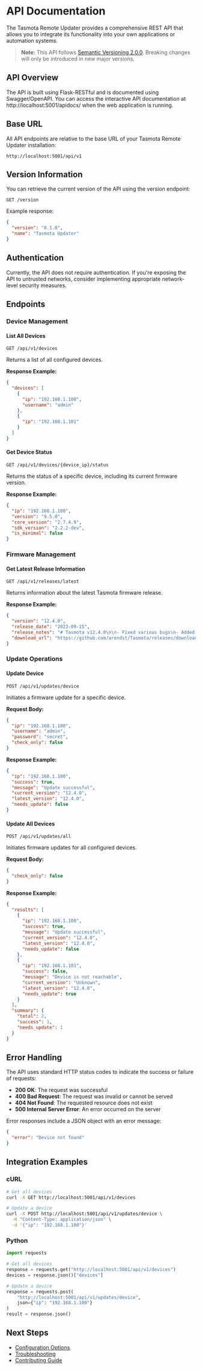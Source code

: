 # API Documentation

The Tasmota Remote Updater provides a comprehensive REST API that allows you to integrate its functionality into your own applications or automation systems.

> **Note:** This API follows [Semantic Versioning 2.0.0](https://semver.org/). Breaking changes will only be introduced in new major versions.

## API Overview

The API is built using Flask-RESTful and is documented using Swagger/OpenAPI. You can access the interactive API documentation at http://localhost:5001/apidocs/ when the web application is running.

## Base URL

All API endpoints are relative to the base URL of your Tasmota Remote Updater installation:

```
http://localhost:5001/api/v1
```

## Version Information

You can retrieve the current version of the API using the version endpoint:

```
GET /version
```

Example response:

```json
{
  "version": "0.1.0",
  "name": "Tasmota Updater"
}
```

## Authentication

Currently, the API does not require authentication. If you're exposing the API to untrusted networks, consider implementing appropriate network-level security measures.

## Endpoints

### Device Management

#### List All Devices

```
GET /api/v1/devices
```

Returns a list of all configured devices.

**Response Example:**

```json
{
  "devices": [
    {
      "ip": "192.168.1.100",
      "username": "admin"
    },
    {
      "ip": "192.168.1.101"
    }
  ]
}
```

#### Get Device Status

```
GET /api/v1/devices/{device_ip}/status
```

Returns the status of a specific device, including its current firmware version.

**Response Example:**

```json
{
  "ip": "192.168.1.100",
  "version": "9.5.0",
  "core_version": "2.7.4.9",
  "sdk_version": "2.2.2-dev",
  "is_minimal": false
}
```

### Firmware Management

#### Get Latest Release Information

```
GET /api/v1/releases/latest
```

Returns information about the latest Tasmota firmware release.

**Response Example:**

```json
{
  "version": "12.4.0",
  "release_date": "2023-09-15",
  "release_notes": "# Tasmota v12.4.0\n\n- Fixed various bugs\n- Added new features",
  "download_url": "https://github.com/arendst/Tasmota/releases/download/v12.4.0/tasmota.bin"
}
```

### Update Operations

#### Update Device

```
POST /api/v1/updates/device
```

Initiates a firmware update for a specific device.

**Request Body:**

```json
{
  "ip": "192.168.1.100",
  "username": "admin",
  "password": "secret",
  "check_only": false
}
```

**Response Example:**

```json
{
  "ip": "192.168.1.100",
  "success": true,
  "message": "Update successful",
  "current_version": "12.4.0",
  "latest_version": "12.4.0",
  "needs_update": false
}
```

#### Update All Devices

```
POST /api/v1/updates/all
```

Initiates firmware updates for all configured devices.

**Request Body:**

```json
{
  "check_only": false
}
```

**Response Example:**

```json
{
  "results": [
    {
      "ip": "192.168.1.100",
      "success": true,
      "message": "Update successful",
      "current_version": "12.4.0",
      "latest_version": "12.4.0",
      "needs_update": false
    },
    {
      "ip": "192.168.1.101",
      "success": false,
      "message": "Device is not reachable",
      "current_version": "Unknown",
      "latest_version": "12.4.0",
      "needs_update": true
    }
  ],
  "summary": {
    "total": 2,
    "success": 1,
    "needs_update": 1
  }
}
```

## Error Handling

The API uses standard HTTP status codes to indicate the success or failure of requests:

- **200 OK**: The request was successful
- **400 Bad Request**: The request was invalid or cannot be served
- **404 Not Found**: The requested resource does not exist
- **500 Internal Server Error**: An error occurred on the server

Error responses include a JSON object with an error message:

```json
{
  "error": "Device not found"
}
```

## Integration Examples

### cURL

```bash
# Get all devices
curl -X GET http://localhost:5001/api/v1/devices

# Update a device
curl -X POST http://localhost:5001/api/v1/updates/device \
  -H "Content-Type: application/json" \
  -d '{"ip": "192.168.1.100"}'
```

### Python

```python
import requests

# Get all devices
response = requests.get("http://localhost:5001/api/v1/devices")
devices = response.json()["devices"]

# Update a device
response = requests.post(
    "http://localhost:5001/api/v1/updates/device",
    json={"ip": "192.168.1.100"}
)
result = response.json()
```

## Next Steps

- [Configuration Options](configuration.md)
- [Troubleshooting](troubleshooting.md)
- [Contributing Guide](contributing.md)
